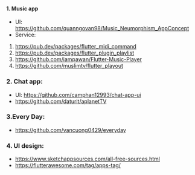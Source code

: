 #### 1. Music app
- UI: https://github.com/quanngovan98/Music_Neumorphism_AppConcept
- Service: 

1. https://pub.dev/packages/flutter_midi_command
2. https://pub.dev/packages/flutter_plugin_playlist
3. https://github.com/iampawan/Flutter-Music-Player
4. https://github.com/muslimtv/flutter_playout

### 2. Chat app:
 - UI: https://github.com/camphan12993/chat-app-ui
 - https://github.com/daturit/aplanetTV
 
### 3.Every Day:
- https://github.com/vancuong0429/everyday

### 4. UI design:
- https://www.sketchappsources.com/all-free-sources.html
- https://flutterawesome.com/tag/apps-tag/


